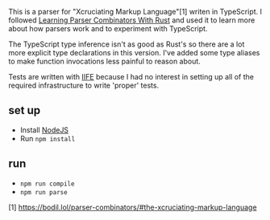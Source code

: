 This is a parser for "Xcruciating Markup Language"[1] writen in TypeScript. I followed [Learning Parser Combinators With Rust](https://bodil.lol/parser-combinators) and used it to learn more about how parsers work and to experiment with TypeScript.

The TypeScript type inference isn't as good as Rust's so there are a lot more explicit type declarations in this version. I've added some type aliases to make function invocations less painful to reason about.

Tests are written with [IIFE](https://developer.mozilla.org/en-US/docs/Glossary/IIFE) because I had no interest in setting up all of the required infrastructure to write 'proper' tests.

## set up

* Install [NodeJS](https://nodejs.org/en/download/)
* Run `npm install`

## run

* `npm run compile`
* `npm run parse`

[1] https://bodil.lol/parser-combinators/#the-xcruciating-markup-language